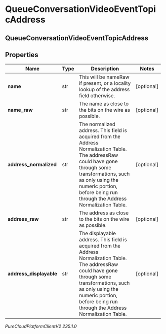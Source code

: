# QueueConversationVideoEventTopicAddress

## QueueConversationVideoEventTopicAddress

## Properties

|Name | Type | Description | Notes|
|------------ | ------------- | ------------- | -------------|
| **name** | str | This will be nameRaw if present, or a locality lookup of the address field otherwise. | [optional] |
| **name_raw** | str | The name as close to the bits on the wire as possible. | [optional] |
| **address_normalized** | str | The normalized address. This field is acquired from the Address Normalization Table.  The addressRaw could have gone through some transformations, such as only using the numeric portion, before being run through the Address Normalization Table. | [optional] |
| **address_raw** | str | The address as close to the bits on the wire as possible. | [optional] |
| **address_displayable** | str | The displayable address. This field is acquired from the Address Normalization Table.  The addressRaw could have gone through some transformations, such as only using the numeric portion, before being run through the Address Normalization Table. | [optional] |



_PureCloudPlatformClientV2 235.1.0_
